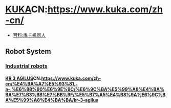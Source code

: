 # [KUKA](https://www.kuka.com/)CN:https://www.kuka.com/zh-cn/
- [百科:库卡机器人](https://baike.baidu.com/item/%E5%BA%93%E5%8D%A1%E6%9C%BA%E5%99%A8%E4%BA%BA/7425546?fr=aladdin)

## Robot System
### [Industrial robots](https://www.kuka.com/en-us/products/robotics-systems/industrial-robots)

#### [KR 3 AGILUS](https://www.kuka.com/en-us/products/robotics-systems/industrial-robots/kr-3-agilus)CN:https://www.kuka.com/zh-cn/%E4%BA%A7%E5%93%81,-a-,%E6%88%90%E6%9E%9C/%E6%9C%BA%E5%99%A8%E4%BA%BA%E7%B3%BB%E7%BB%9F/%E5%B7%A5%E4%B8%9A%E6%9C%BA%E5%99%A8%E4%BA%BA/kr-3-agilus